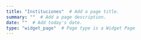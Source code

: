```yaml
---
title: "Instituciones"  # Add a page title.
summary: ""  # Add a page description.
date: ""  # Add today's date.
type: "widget_page"  # Page type is a Widget Page
---
```

